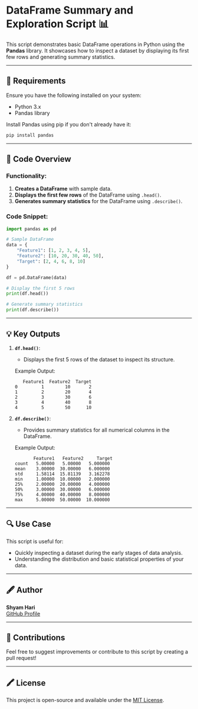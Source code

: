 # DataFrame Summary and Exploration Script 📊

This script demonstrates basic DataFrame operations in Python using the **Pandas** library. It showcases how to inspect a dataset by displaying its first few rows and generating summary statistics.

---

## 🔧 Requirements

Ensure you have the following installed on your system:
- Python 3.x
- Pandas library

Install Pandas using pip if you don't already have it:
```bash
pip install pandas
```

---

## 📄 Code Overview

### Functionality:
1. **Creates a DataFrame** with sample data.
2. **Displays the first few rows** of the DataFrame using `.head()`.
3. **Generates summary statistics** for the DataFrame using `.describe()`.

### Code Snippet:
```python
import pandas as pd

# Sample DataFrame
data = {
    "Feature1": [1, 2, 3, 4, 5],
    "Feature2": [10, 20, 30, 40, 50],
    "Target": [2, 4, 6, 8, 10]
}

df = pd.DataFrame(data)

# Display the first 5 rows
print(df.head())

# Generate summary statistics
print(df.describe())
```

---

## 💡 Key Outputs

1. **`df.head()`**:
   - Displays the first 5 rows of the dataset to inspect its structure.
   
   Example Output:
   ```
      Feature1  Feature2  Target
   0         1        10       2
   1         2        20       4
   2         3        30       6
   3         4        40       8
   4         5        50      10
   ```

2. **`df.describe()`**:
   - Provides summary statistics for all numerical columns in the DataFrame.
   
   Example Output:
   ```
          Feature1   Feature2     Target
   count   5.00000   5.00000   5.000000
   mean    3.00000  30.00000   6.000000
   std     1.58114  15.81139   3.162278
   min     1.00000  10.00000   2.000000
   25%     2.00000  20.00000   4.000000
   50%     3.00000  30.00000   6.000000
   75%     4.00000  40.00000   8.000000
   max     5.00000  50.00000  10.000000
   ```

---

## 🔍 Use Case

This script is useful for:
- Quickly inspecting a dataset during the early stages of data analysis.
- Understanding the distribution and basic statistical properties of your data.

---

## 🖋️ Author

**Shyam Hari**  
[GitHub Profile](https://github.com/shyamhari1074)  

---

## 🌟 Contributions

Feel free to suggest improvements or contribute to this script by creating a pull request!

---

## 🖍️ License

This project is open-source and available under the [MIT License](LICENSE).
